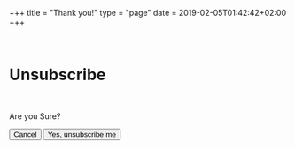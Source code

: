 +++
title = "Thank you!"
type = "page"
date = 2019-02-05T01:42:42+02:00
+++

<br />

# Unsubscribe


<br />

<div id="fe-alert"></div>

<div class="loader center"></div>


Are you Sure?

<a href="/"><button type="button" class="btn btn-primary">Cancel</button></a>
<button type="button" class="btn btn-danger" id="osw-unsubscribe-btn">Yes, unsubscribe me</button>
